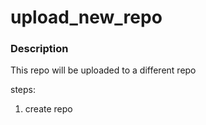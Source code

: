 # upload_new_repo

### Description
This repo will be uploaded to a different repo

steps:
1. create repo
